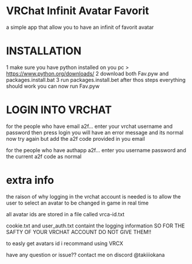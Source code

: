 # VRChat Infinit Avatar Favorit
a simple app that allow you to have an infinit of favorit avatar

# INSTALLATION
1 make sure you have python installed on you pc > https://www.python.org/downloads/
2 download both Fav.pyw and packages.install.bat
3 run packages.install.bet
after thos steps everything should work you can now run Fav.pyw

# LOGIN INTO VRCHAT
for the people who have email a2f...
enter your vrchat username and password then press login you will have an error message and its normal now try again but add the a2f code provided in you email

for the people who have authapp a2f...
enter you username password and the current a2f code as normal

# extra info

the raison of why logging in the vrchat account is needed is to allow the user to select an avatar to be changed in game in real time

all avatar ids are stored in a file called vrca-id.txt

cookie.txt and user_auth.txt containt the logging information SO FOR THE SAFTY OF YOUR VRCHAT ACCOUNT DO NOT GIVE THEM!! 

to easly get avatars id i recommand using VRCX

have any question or issue?? contact me on discord @takiiiokana